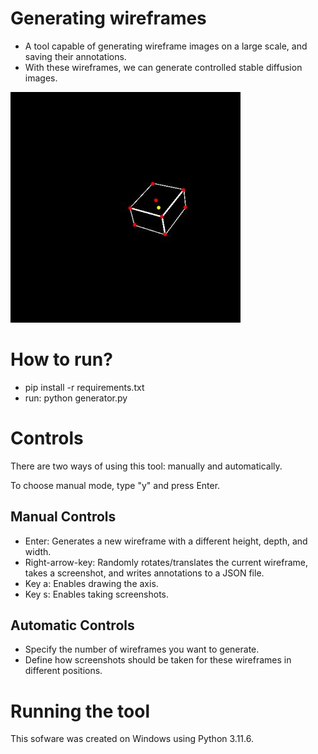 # Generating wireframes
- A tool capable of generating wireframe images on a large scale, and saving their annotations. 
- With these wireframes, we can generate controlled stable diffusion images.

<p align="left" width="100%">
<img src="example.jpg">
</p>

# How to run?
- pip install -r requirements.txt
- run: python generator.py 
  
# Controls

There are two ways of using this tool: manually and automatically.

To choose manual mode, type "y" and press Enter.

## Manual Controls

- Enter: Generates a new wireframe with a different height, depth, and width.
- Right-arrow-key: Randomly rotates/translates the current wireframe, takes a screenshot, and writes annotations to a JSON file.
- Key a: Enables drawing the axis.
- Key s: Enables taking screenshots.

## Automatic Controls

- Specify the number of wireframes you want to generate.
- Define how screenshots should be taken for these wireframes in different positions.

# Running the tool

This sofware was created on Windows using Python 3.11.6.
